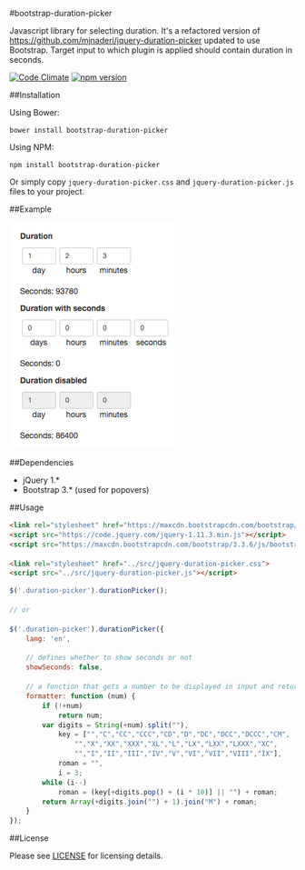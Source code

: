#bootstrap-duration-picker

Javascript library for selecting duration. It's a refactored version of https://github.com/mjnaderi/jquery-duration-picker updated to use Bootstrap. Target input to which plugin is applied should contain duration in seconds.

[![Code Climate](https://codeclimate.com/github/koss-lebedev/bootstrap-duration-picker/badges/gpa.svg)](https://codeclimate.com/github/koss-lebedev/bootstrap-duration-picker)
[![npm version](https://badge.fury.io/js/bootstrap-duration-picker.svg)](https://badge.fury.io/js/bootstrap-duration-picker)

##Installation

Using Bower:

    bower install bootstrap-duration-picker

Using NPM:

    npm install bootstrap-duration-picker

Or simply copy `jquery-duration-picker.css` and `jquery-duration-picker.js` files to your project.

##Example

![Bootstrap-Duration-Picker](demo.png)

##Dependencies

- jQuery 1.*
- Bootstrap 3.* (used for popovers)

##Usage

```html
<link rel="stylesheet" href="https://maxcdn.bootstrapcdn.com/bootstrap/3.3.6/css/bootstrap.min.css" crossorigin="anonymous">
<script src="https://code.jquery.com/jquery-1.11.3.min.js"></script>
<script src="https://maxcdn.bootstrapcdn.com/bootstrap/3.3.6/js/bootstrap.min.js" crossorigin="anonymous"></script>

<link rel="stylesheet" href="../src/jquery-duration-picker.css">
<script src="../src/jquery-duration-picker.js"></script>
```

```js
$('.duration-picker').durationPicker();

// or

$('.duration-picker').durationPicker({
    lang: 'en',

    // defines whether to show seconds or not
    showSeconds: false,

    // a function that gets a number to be displayed in input and returns a formatted one
    formatter: function (num) {
        if (!+num)
            return num;
        var digits = String(+num).split(""),
            key = ["","C","CC","CCC","CD","D","DC","DCC","DCCC","CM",
                "","X","XX","XXX","XL","L","LX","LXX","LXXX","XC",
                "","I","II","III","IV","V","VI","VII","VIII","IX"],
            roman = "",
            i = 3;
        while (i--)
            roman = (key[+digits.pop() + (i * 10)] || "") + roman;
        return Array(+digits.join("") + 1).join("M") + roman;
    }
});
```

##License

Please see [LICENSE](LICENSE) for licensing details.